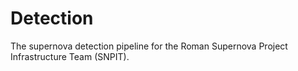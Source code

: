 # Detection 

The supernova detection pipeline for the Roman Supernova Project Infrastructure Team (SNPIT).
